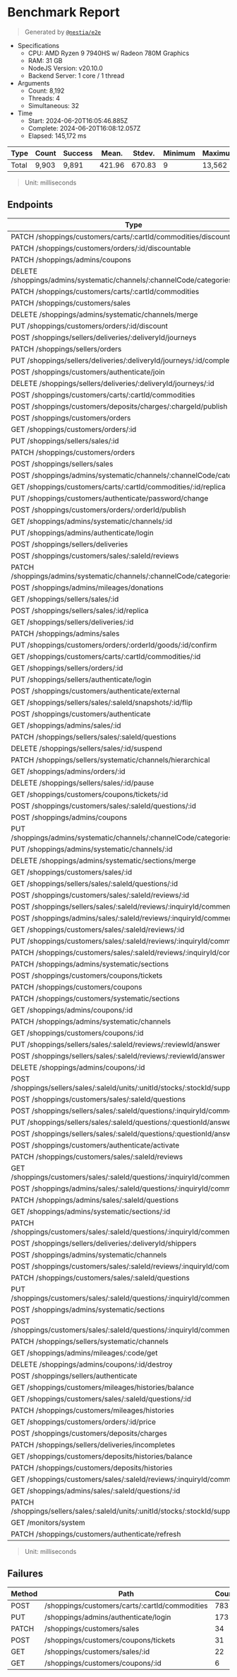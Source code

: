 # Benchmark Report
> Generated by [`@nestia/e2e`](https://github.com/samchon/nestia)

  - Specifications
    - CPU: AMD Ryzen 9 7940HS w/ Radeon 780M Graphics     
    - RAM: 31 GB
    - NodeJS Version: v20.10.0
    - Backend Server: 1 core / 1 thread
  - Arguments
    - Count: 8,192
    - Threads: 4
    - Simultaneous: 32
  - Time
    - Start: 2024-06-20T16:05:46.885Z
    - Complete: 2024-06-20T16:08:12.057Z
    - Elapsed: 145,172 ms

Type | Count | Success | Mean. | Stdev. | Minimum | Maximum
----|----|----|----|----|----|----
Total | 9,903 | 9,891 | 421.96 | 670.83 | 9 | 13,562

> Unit: milliseconds

## Endpoints
Type | Count | Success | Mean. | Stdev. | Minimum | Maximum
----|----|----|----|----|----|----
PATCH /shoppings/customers/carts/:cartId/commodities/discountable | 21 | 21 | 7,112.57 | 5,415.66 | 361 | 13,562
PATCH /shoppings/customers/orders/:id/discountable | 29 | 29 | 5,983 | 4,624.39 | 253 | 13,418
PATCH /shoppings/admins/coupons | 25 | 25 | 1,581.96 | 1,563.15 | 77 | 4,614
DELETE /shoppings/admins/systematic/channels/:channelCode/categories/merge | 4 | 4 | 1,451.25 | 318.46 | 967 | 1,779
PATCH /shoppings/customers/carts/:cartId/commodities | 94 | 94 | 1,261.13 | 1,377.7 | 179 | 5,502
PATCH /shoppings/customers/sales | 34 | 33 | 1,073.47 | 324.98 | 648 | 1,875
DELETE /shoppings/admins/systematic/channels/merge | 3 | 3 | 955.66 | 155.19 | 749 | 1,123
PUT /shoppings/customers/orders/:id/discount | 155 | 155 | 891.44 | 475.63 | 92 | 2,457
POST /shoppings/sellers/deliveries/:deliveryId/journeys | 51 | 51 | 658.37 | 190.54 | 328 | 1,162
PATCH /shoppings/sellers/orders | 20 | 20 | 651 | 202.29 | 320 | 983
PUT /shoppings/sellers/deliveries/:deliveryId/journeys/:id/complete | 12 | 12 | 635.16 | 181.53 | 387 | 1,094
POST /shoppings/customers/authenticate/join | 818 | 818 | 607.03 | 415.53 | 111 | 2,693
DELETE /shoppings/sellers/deliveries/:deliveryId/journeys/:id | 4 | 4 | 598.75 | 153.31 | 402 | 786
POST /shoppings/customers/carts/:cartId/commodities | 783 | 782 | 594.02 | 290.56 | 55 | 1,786
POST /shoppings/customers/deposits/charges/:chargeId/publish | 88 | 88 | 557.13 | 252.41 | 80 | 1,270
POST /shoppings/customers/orders | 571 | 571 | 549.02 | 367.59 | 48 | 2,419
GET /shoppings/customers/orders/:id | 85 | 85 | 545.51 | 191.67 | 240 | 1,084
PUT /shoppings/sellers/sales/:id | 7 | 7 | 535 | 165.49 | 312 | 789
PATCH /shoppings/customers/orders | 84 | 84 | 490.14 | 944.75 | 13 | 4,460
POST /shoppings/sellers/sales | 787 | 787 | 487.54 | 247.15 | 54 | 1,698
POST /shoppings/admins/systematic/channels/:channelCode/categories | 112 | 112 | 475.25 | 218.31 | 136 | 1,503
GET /shoppings/customers/carts/:cartId/commodities/:id/replica | 4 | 4 | 473.25 | 217.63 | 128 | 727
PUT /shoppings/customers/authenticate/password/change | 8 | 8 | 466.25 | 211.13 | 266 | 990
POST /shoppings/customers/orders/:orderId/publish | 450 | 450 | 461.22 | 281.13 | 25 | 1,665
GET /shoppings/admins/systematic/channels/:id | 5 | 5 | 438.2 | 378.54 | 154 | 1,127
PUT /shoppings/admins/authenticate/login | 173 | 171 | 430.73 | 339.46 | 102 | 1,757
POST /shoppings/sellers/deliveries | 108 | 108 | 407.37 | 217.63 | 54 | 1,286
POST /shoppings/customers/sales/:saleId/reviews | 179 | 179 | 405.26 | 199.04 | 27 | 871
PATCH /shoppings/admins/systematic/channels/:channelCode/categories | 8 | 8 | 398.25 | 217.32 | 207 | 826
POST /shoppings/admins/mileages/donations | 68 | 68 | 376.26 | 189.97 | 39 | 795
GET /shoppings/sellers/sales/:id | 22 | 22 | 375.09 | 160.86 | 36 | 720
POST /shoppings/sellers/sales/:id/replica | 1 | 1 | 375 | 0 | 375 | 375
GET /shoppings/sellers/deliveries/:id | 3 | 3 | 366 | 140.76 | 262 | 565
PATCH /shoppings/admins/sales | 12 | 12 | 350.33 | 107.29 | 129 | 574
PUT /shoppings/customers/orders/:orderId/goods/:id/confirm | 64 | 64 | 347.09 | 219.01 | 35 | 1,233
GET /shoppings/customers/carts/:cartId/commodities/:id | 2 | 2 | 335 | 125 | 210 | 460
GET /shoppings/sellers/orders/:id | 13 | 13 | 326.76 | 127.25 | 115 | 491
PUT /shoppings/sellers/authenticate/login | 28 | 28 | 325.67 | 151.85 | 117 | 786
POST /shoppings/customers/authenticate/external | 4 | 4 | 322.75 | 99.54 | 226 | 473
GET /shoppings/sellers/sales/:saleId/snapshots/:id/flip | 4 | 4 | 321.25 | 35.69 | 273 | 370
POST /shoppings/customers/authenticate | 1,084 | 1,084 | 320.93 | 254.79 | 12 | 1,948
GET /shoppings/admins/sales/:id | 16 | 16 | 315.81 | 136.05 | 111 | 658
PATCH /shoppings/sellers/sales/:saleId/questions | 6 | 6 | 306.16 | 149.53 | 70 | 524
DELETE /shoppings/sellers/sales/:id/suspend | 5 | 5 | 305 | 174.4 | 102 | 569
PATCH /shoppings/sellers/systematic/channels/hierarchical | 794 | 794 | 303.37 | 208.77 | 12 | 1,396
GET /shoppings/admins/orders/:id | 3 | 3 | 289.33 | 46.91 | 224 | 332
DELETE /shoppings/sellers/sales/:id/pause | 5 | 5 | 284.2 | 200.64 | 82 | 570
GET /shoppings/customers/coupons/tickets/:id | 4 | 4 | 280.5 | 162.25 | 113 | 545
POST /shoppings/customers/sales/:saleId/questions/:id | 8 | 8 | 280.12 | 87.65 | 172 | 452
POST /shoppings/admins/coupons | 429 | 429 | 279.32 | 166.3 | 48 | 881
PUT /shoppings/admins/systematic/channels/:channelCode/categories/:id | 4 | 4 | 263.5 | 46.74 | 208 | 325
PUT /shoppings/admins/systematic/channels/:id | 3 | 3 | 260.33 | 131.33 | 163 | 446
DELETE /shoppings/admins/systematic/sections/merge | 33 | 33 | 258.27 | 145.4 | 63 | 582
GET /shoppings/customers/sales/:id | 22 | 18 | 253.13 | 134.41 | 49 | 491
GET /shoppings/sellers/sales/:saleId/questions/:id | 6 | 6 | 251.16 | 112.62 | 115 | 378
POST /shoppings/customers/sales/:saleId/reviews/:id | 4 | 4 | 247 | 164.35 | 90 | 523
POST /shoppings/sellers/sales/:saleId/reviews/:inquiryId/comments | 20 | 20 | 233.4 | 93.32 | 60 | 421
POST /shoppings/admins/sales/:saleId/reviews/:inquiryId/comments | 20 | 20 | 230.1 | 129.92 | 68 | 588
GET /shoppings/customers/sales/:saleId/reviews/:id | 7 | 7 | 228.85 | 76.84 | 87 | 321
PUT /shoppings/customers/sales/:saleId/reviews/:inquiryId/comments/:id | 12 | 12 | 221.16 | 121.58 | 74 | 516
PATCH /shoppings/customers/sales/:saleId/reviews/:inquiryId/comments | 17 | 17 | 220.11 | 97.5 | 66 | 347
PATCH /shoppings/admins/systematic/sections | 28 | 28 | 216.42 | 104.74 | 54 | 513
POST /shoppings/customers/coupons/tickets | 31 | 28 | 215.77 | 118.05 | 36 | 469
PATCH /shoppings/customers/coupons | 6 | 6 | 215.16 | 82.43 | 67 | 334
PATCH /shoppings/customers/systematic/sections | 2 | 2 | 213 | 44 | 169 | 257
GET /shoppings/admins/coupons/:id | 2 | 2 | 212 | 138 | 74 | 350
PATCH /shoppings/admins/systematic/channels | 24 | 24 | 211.75 | 117.18 | 40 | 554
GET /shoppings/customers/coupons/:id | 6 | 5 | 207.83 | 160.04 | 40 | 500
PUT /shoppings/sellers/sales/:saleId/reviews/:reviewId/answer | 12 | 12 | 207.66 | 105.85 | 64 | 427
POST /shoppings/sellers/sales/:saleId/reviews/:reviewId/answer | 5 | 5 | 207.6 | 40.8 | 167 | 260
DELETE /shoppings/admins/coupons/:id | 4 | 4 | 207.25 | 134.17 | 77 | 432
POST /shoppings/sellers/sales/:saleId/units/:unitId/stocks/:stockId/supplements | 8 | 8 | 206.12 | 70.51 | 59 | 272
POST /shoppings/customers/sales/:saleId/questions | 102 | 102 | 203.5 | 118.66 | 46 | 703
POST /shoppings/sellers/sales/:saleId/questions/:inquiryId/comments | 16 | 16 | 202.31 | 112.37 | 35 | 414
PUT /shoppings/sellers/sales/:saleId/questions/:questionId/answer | 8 | 8 | 200.87 | 75.11 | 84 | 345
POST /shoppings/sellers/sales/:saleId/questions/:questionId/answer | 3 | 3 | 200.33 | 30.65 | 167 | 241
POST /shoppings/customers/authenticate/activate | 11 | 11 | 196 | 123.77 | 54 | 484
PATCH /shoppings/customers/sales/:saleId/reviews | 100 | 100 | 191.89 | 104.08 | 35 | 464
GET /shoppings/customers/sales/:saleId/questions/:inquiryId/comments/:id | 3 | 3 | 184.66 | 42.05 | 140 | 241
POST /shoppings/admins/sales/:saleId/questions/:inquiryId/comments | 16 | 16 | 184.31 | 75.65 | 40 | 318
PATCH /shoppings/admins/sales/:saleId/questions | 6 | 6 | 183.33 | 66.52 | 88 | 257
GET /shoppings/admins/systematic/sections/:id | 2 | 2 | 180.5 | 42.5 | 138 | 223
PATCH /shoppings/customers/sales/:saleId/questions/:inquiryId/comments | 14 | 14 | 176.64 | 138.67 | 65 | 580
POST /shoppings/sellers/deliveries/:deliveryId/shippers | 20 | 20 | 172.4 | 78.15 | 39 | 361
POST /shoppings/admins/systematic/channels | 133 | 133 | 171.75 | 167.16 | 23 | 1,117
POST /shoppings/customers/sales/:saleId/reviews/:inquiryId/comments | 23 | 23 | 170.08 | 95.83 | 56 | 438
PATCH /shoppings/customers/sales/:saleId/questions | 104 | 104 | 167.05 | 77.91 | 51 | 468
PUT /shoppings/customers/sales/:saleId/questions/:inquiryId/comments/:id | 12 | 12 | 156.66 | 73.62 | 62 | 310
POST /shoppings/admins/systematic/sections | 172 | 172 | 154.76 | 109.67 | 23 | 653
POST /shoppings/customers/sales/:saleId/questions/:inquiryId/comments | 19 | 19 | 154.36 | 111.45 | 51 | 422
PATCH /shoppings/sellers/systematic/channels | 3 | 3 | 148.66 | 73.39 | 64 | 243
GET /shoppings/admins/mileages/:code/get | 11 | 11 | 143.72 | 122.89 | 23 | 417
DELETE /shoppings/admins/coupons/:id/destroy | 204 | 204 | 135.97 | 95.82 | 22 | 731
POST /shoppings/sellers/authenticate | 520 | 520 | 135.19 | 130.65 | 9 | 1,116
GET /shoppings/customers/mileages/histories/balance | 14 | 14 | 133.42 | 87.21 | 22 | 291
GET /shoppings/customers/sales/:saleId/questions/:id | 19 | 19 | 130.52 | 73.61 | 38 | 251
PATCH /shoppings/customers/mileages/histories | 72 | 72 | 122.3 | 104.79 | 13 | 423
GET /shoppings/customers/orders/:id/price | 446 | 446 | 121.88 | 97.75 | 13 | 740
POST /shoppings/customers/deposits/charges | 89 | 89 | 121.13 | 73.01 | 16 | 326
PATCH /shoppings/sellers/deliveries/incompletes | 94 | 94 | 111.87 | 92.38 | 14 | 490
GET /shoppings/customers/deposits/histories/balance | 4 | 4 | 107.25 | 43.32 | 46 | 156
PATCH /shoppings/customers/deposits/histories | 76 | 76 | 100.28 | 87.38 | 15 | 426
GET /shoppings/customers/sales/:saleId/reviews/:inquiryId/comments/:id | 3 | 3 | 85.66 | 41.96 | 55 | 145
GET /shoppings/admins/sales/:saleId/questions/:id | 6 | 6 | 69.5 | 16.3 | 54 | 101
PATCH /shoppings/sellers/sales/:saleId/units/:unitId/stocks/:stockId/supplements | 2 | 2 | 67 | 1 | 66 | 68
GET /monitors/system | 1 | 1 | 61 | 0 | 61 | 61
PATCH /shoppings/customers/authenticate/refresh | 2 | 2 | 36 | 2 | 34 | 38

> Unit: milliseconds

## Failures
Method | Path | Count | Failures
-------|------|-------|----------
POST | /shoppings/customers/carts/:cartId/commodities | 783 | 1
PUT | /shoppings/admins/authenticate/login | 173 | 2
PATCH | /shoppings/customers/sales | 34 | 1
POST | /shoppings/customers/coupons/tickets | 31 | 3
GET | /shoppings/customers/sales/:id | 22 | 4
GET | /shoppings/customers/coupons/:id | 6 | 1